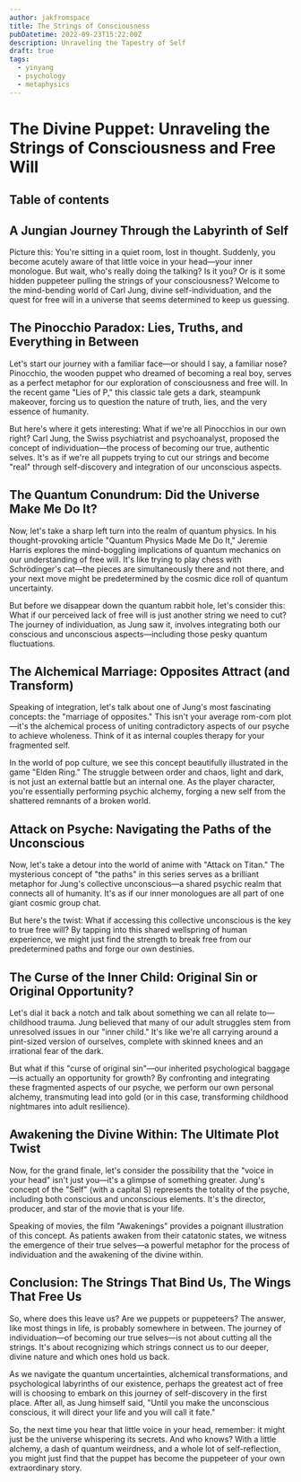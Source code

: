 ```yaml
---
author: jakfromspace
title: The Strings of Consciousness
pubDatetime: 2022-09-23T15:22:00Z
description: Unraveling the Tapestry of Self
draft: true
tags:
  - yinyang
  - psychology
  - metaphysics
---
```


# The Divine Puppet: Unraveling the Strings of Consciousness and Free Will

## Table of contents

## A Jungian Journey Through the Labyrinth of Self

Picture this: You're sitting in a quiet room, lost in thought. Suddenly, you become acutely aware of that little voice in your head—your inner monologue. But wait, who's really doing the talking? Is it you? Or is it some hidden puppeteer pulling the strings of your consciousness? Welcome to the mind-bending world of Carl Jung, divine self-individuation, and the quest for free will in a universe that seems determined to keep us guessing.

## The Pinocchio Paradox: Lies, Truths, and Everything in Between

Let's start our journey with a familiar face—or should I say, a familiar nose? Pinocchio, the wooden puppet who dreamed of becoming a real boy, serves as a perfect metaphor for our exploration of consciousness and free will. In the recent game "Lies of P," this classic tale gets a dark, steampunk makeover, forcing us to question the nature of truth, lies, and the very essence of humanity.

But here's where it gets interesting: What if we're all Pinocchios in our own right? Carl Jung, the Swiss psychiatrist and psychoanalyst, proposed the concept of individuation—the process of becoming our true, authentic selves. It's as if we're all puppets trying to cut our strings and become "real" through self-discovery and integration of our unconscious aspects.

## The Quantum Conundrum: Did the Universe Make Me Do It?

Now, let's take a sharp left turn into the realm of quantum physics. In his thought-provoking article "Quantum Physics Made Me Do It," Jeremie Harris explores the mind-boggling implications of quantum mechanics on our understanding of free will. It's like trying to play chess with Schrödinger's cat—the pieces are simultaneously there and not there, and your next move might be predetermined by the cosmic dice roll of quantum uncertainty.

But before we disappear down the quantum rabbit hole, let's consider this: What if our perceived lack of free will is just another string we need to cut? The journey of individuation, as Jung saw it, involves integrating both our conscious and unconscious aspects—including those pesky quantum fluctuations.

## The Alchemical Marriage: Opposites Attract (and Transform)

Speaking of integration, let's talk about one of Jung's most fascinating concepts: the "marriage of opposites." This isn't your average rom-com plot—it's the alchemical process of uniting contradictory aspects of our psyche to achieve wholeness. Think of it as internal couples therapy for your fragmented self.

In the world of pop culture, we see this concept beautifully illustrated in the game "Elden Ring." The struggle between order and chaos, light and dark, is not just an external battle but an internal one. As the player character, you're essentially performing psychic alchemy, forging a new self from the shattered remnants of a broken world.

## Attack on Psyche: Navigating the Paths of the Unconscious

Now, let's take a detour into the world of anime with "Attack on Titan." The mysterious concept of "the paths" in this series serves as a brilliant metaphor for Jung's collective unconscious—a shared psychic realm that connects all of humanity. It's as if our inner monologues are all part of one giant cosmic group chat.

But here's the twist: What if accessing this collective unconscious is the key to true free will? By tapping into this shared wellspring of human experience, we might just find the strength to break free from our predetermined paths and forge our own destinies.

## The Curse of the Inner Child: Original Sin or Original Opportunity?

Let's dial it back a notch and talk about something we can all relate to—childhood trauma. Jung believed that many of our adult struggles stem from unresolved issues in our "inner child." It's like we're all carrying around a pint-sized version of ourselves, complete with skinned knees and an irrational fear of the dark.

But what if this "curse of original sin"—our inherited psychological baggage—is actually an opportunity for growth? By confronting and integrating these fragmented aspects of our psyche, we perform our own personal alchemy, transmuting lead into gold (or in this case, transforming childhood nightmares into adult resilience).

## Awakening the Divine Within: The Ultimate Plot Twist

Now, for the grand finale, let's consider the possibility that the "voice in your head" isn't just you—it's a glimpse of something greater. Jung's concept of the "Self" (with a capital S) represents the totality of the psyche, including both conscious and unconscious elements. It's the director, producer, and star of the movie that is your life.

Speaking of movies, the film "Awakenings" provides a poignant illustration of this concept. As patients awaken from their catatonic states, we witness the emergence of their true selves—a powerful metaphor for the process of individuation and the awakening of the divine within.

## Conclusion: The Strings That Bind Us, The Wings That Free Us

So, where does this leave us? Are we puppets or puppeteers? The answer, like most things in life, is probably somewhere in between. The journey of individuation—of becoming our true selves—is not about cutting all the strings. It's about recognizing which strings connect us to our deeper, divine nature and which ones hold us back.

As we navigate the quantum uncertainties, alchemical transformations, and psychological labyrinths of our existence, perhaps the greatest act of free will is choosing to embark on this journey of self-discovery in the first place. After all, as Jung himself said, "Until you make the unconscious conscious, it will direct your life and you will call it fate."

So, the next time you hear that little voice in your head, remember: it might just be the universe whispering its secrets. And who knows? With a little alchemy, a dash of quantum weirdness, and a whole lot of self-reflection, you might just find that the puppet has become the puppeteer of your own extraordinary story.
